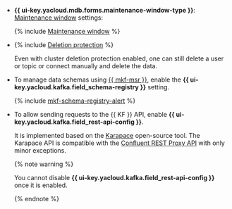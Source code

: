 * **{{ ui-key.yacloud.mdb.forms.maintenance-window-type }}**: [Maintenance window](../../../managed-kafka/concepts/maintenance.md) settings:

    {% include [Maintenance window](../console/maintenance-window-description.md) %}


* {% include [Deletion protection](../console/deletion-protection.md) %}

    Even with cluster deletion protection enabled, one can still delete a user or topic or connect manually and delete the data.

* To manage data schemas using [{{ mkf-msr }}](../../../managed-kafka/concepts/managed-schema-registry.md), enable the **{{ ui-key.yacloud.kafka.field_schema-registry }}** setting.

    {% include [mkf-schema-registry-alert](schema-registry-alert.md) %}

* To allow sending requests to the {{ KF }} API, enable **{{ ui-key.yacloud.kafka.field_rest-api-config }}**.

    It is implemented based on the [Karapace](https://github.com/Aiven-Open/karapace) open-source tool. The Karapace API is compatible with the [Confluent REST Proxy API](https://docs.confluent.io/platform/current/kafka-rest/api.html) with only minor exceptions.

    {% note warning %}

    You cannot disable **{{ ui-key.yacloud.kafka.field_rest-api-config }}** once it is enabled.

    {% endnote %}

